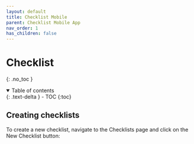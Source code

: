 ```yaml
---
layout: default
title: Checklist Mobile
parent: Checklist Mobile App
nav_order: 1
has_children: false
---
```

# Checklist
{: .no_toc }

<details open markdown="block">
  <summary>
    Table of contents
  </summary>
  {: .text-delta }
- TOC
{:toc}
</details>



## Creating checklists
To create a new checklist, navigate to the Checklists page and click on the New Checklist button:
